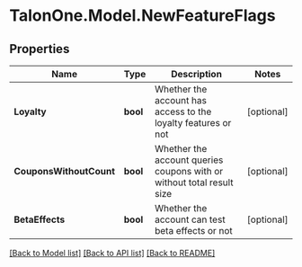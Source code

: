# TalonOne.Model.NewFeatureFlags
## Properties

Name | Type | Description | Notes
------------ | ------------- | ------------- | -------------
**Loyalty** | **bool** | Whether the account has access to the loyalty features or not | [optional] 
**CouponsWithoutCount** | **bool** | Whether the account queries coupons with or without total result size | [optional] 
**BetaEffects** | **bool** | Whether the account can test beta effects or not | [optional] 

[[Back to Model list]](../README.md#documentation-for-models) [[Back to API list]](../README.md#documentation-for-api-endpoints) [[Back to README]](../README.md)

